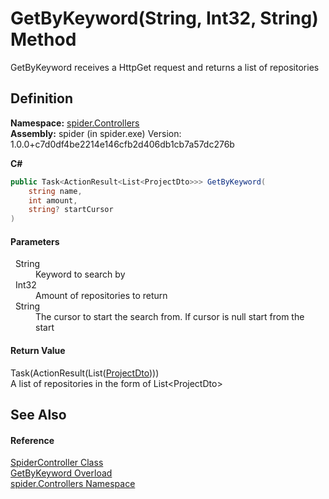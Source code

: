 # GetByKeyword(String, Int32, String) Method


GetByKeyword receives a HttpGet request and returns a list of repositories



## Definition
**Namespace:** <a href="9f16cf3d-ca1a-18ca-2f8b-43d73ecc7c0a">spider.Controllers</a>  
**Assembly:** spider (in spider.exe) Version: 1.0.0+c7d0df4be2214e146cfb2d406db1cb7a57dc276b

**C#**
``` C#
public Task<ActionResult<List<ProjectDto>>> GetByKeyword(
	string name,
	int amount,
	string? startCursor
)
```



#### Parameters
<dl><dt>  String</dt><dd>Keyword to search by</dd><dt>  Int32</dt><dd>Amount of repositories to return</dd><dt>  String</dt><dd>The cursor to start the search from. If cursor is null start from the start</dd></dl>

#### Return Value
Task(ActionResult(List(<a href="7153ffa9-75d9-d756-b8b0-dace1841bf5b">ProjectDto</a>)))  
A list of repositories in the form of List&lt;ProjectDto&gt;

## See Also


#### Reference
<a href="393932f4-1d4b-ab60-40af-a0a9e1f1ac78">SpiderController Class</a>  
<a href="cc4d8ad0-8d14-56fe-385c-f6f4374a2c1e">GetByKeyword Overload</a>  
<a href="9f16cf3d-ca1a-18ca-2f8b-43d73ecc7c0a">spider.Controllers Namespace</a>  
